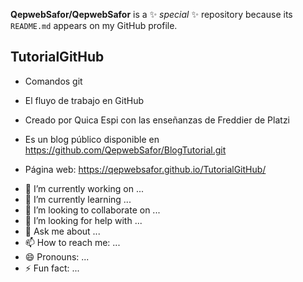 
**QepwebSafor/QepwebSafor** is a ✨ _special_ ✨ repository because its `README.md` appears on my GitHub profile.



## TutorialGitHub

* Comandos git 

* El fluyo de trabajo en GitHub

* Creado por Quica Espi con las enseñanzas de Freddier de Platzi

* Es un blog público disponible  en https://github.com/QepwebSafor/BlogTutorial.git

* Página web: https://qepwebsafor.github.io/TutorialGitHub/

- 🔭 I’m currently working on ...
- 🌱 I’m currently learning ...
- 👯 I’m looking to collaborate on ...
- 🤔 I’m looking for help with ...
- 💬 Ask me about ...
- 📫 How to reach me: ...
- 😄 Pronouns: ...
- ⚡ Fun fact: ...
